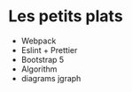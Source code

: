 <h1> Les petits plats </h1>

<ul>
    <li>Webpack</li>
    <li>Eslint + Prettier</li>
    <li>Bootstrap 5</li>
    <li>Algorithm</li>
    <li>diagrams jgraph</li>
</ul>